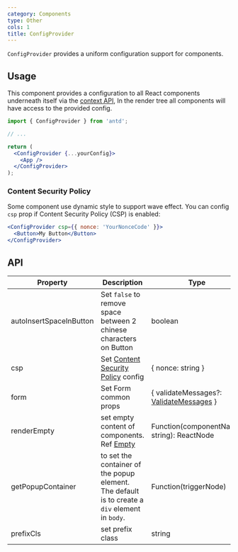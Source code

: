 ```yaml
---
category: Components
type: Other
cols: 1
title: ConfigProvider
---
```


`ConfigProvider` provides a uniform configuration support for components.

## Usage

This component provides a configuration to all React components underneath itself via the [context API](https://facebook.github.io/react/docs/context.html), In the render tree all components will have access to the provided config.

```jsx
import { ConfigProvider } from 'antd';

// ...

return (
  <ConfigProvider {...yourConfig}>
    <App />
  </ConfigProvider>
);
```

### Content Security Policy

Some component use dynamic style to support wave effect. You can config `csp` prop if Content Security Policy (CSP) is enabled:

```jsx
<ConfigProvider csp={{ nonce: 'YourNonceCode' }}>
  <Button>My Button</Button>
</ConfigProvider>
```

## API

| Property | Description | Type | Default | Version |
| --- | --- | --- | --- | --- |
| autoInsertSpaceInButton | Set `false` to remove space between 2 chinese characters on Button | boolean | true | 3.13.0 |
| csp | Set [Content Security Policy](https://developer.mozilla.org/en-US/docs/Web/HTTP/CSP) config | { nonce: string } | - | 3.13.1 |
| form | Set Form common props | { validateMessages?: [ValidateMessages](/components/form/#validateMessages) } | - | 4.0 |
| renderEmpty | set empty content of components. Ref [Empty](/components/empty/) | Function(componentName: string): ReactNode | - | 3.12.2 |
| getPopupContainer | to set the container of the popup element. The default is to create a `div` element in `body`. | Function(triggerNode) | `() => document.body` | 3.11.0 |
| prefixCls | set prefix class | string | ant | 3.12.0 |
